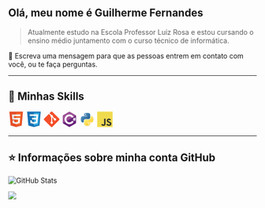 ## Olá, meu nome é <strong>Guilherme Fernandes</strong>

> Atualmente estudo na Escola Professor Luiz Rosa e estou cursando o ensino médio juntamento com o curso técnico de informática.

💬 Escreva uma mensagem para que as pessoas entrem em contato com você, ou te faça perguntas.

----

## 🚀 Minhas Skills

<code><img height="32" src="https://raw.githubusercontent.com/devicons/devicon/master/icons/html5/html5-original.svg" alt="c"/></code>
<code><img height="32" src="https://raw.githubusercontent.com/devicons/devicon/master/icons/css3/css3-original.svg" alt="Javascript"/></code>
<code><img height="32" src="https://raw.githubusercontent.com/devicons/devicon/master/icons/git/git-original.svg" alt="Typescript"/></code>
<code><img height="32" src="https://raw.githubusercontent.com/devicons/devicon/master/icons/csharp/csharp-original.svg" alt="Nodejs"/></code>
<code><img height="32" src="https://raw.githubusercontent.com/devicons/devicon/master/icons/python/python-original.svg" alt="HTML5"/></code>
<code><img height="32" src="https://raw.githubusercontent.com/devicons/devicon/master/icons/javascript/javascript-original.svg" alt="CSS"/></code>

---

## ⭐ Informações sobre minha conta GitHub
![GitHub Stats](https://github-readme-stats.vercel.app/api?username=cguifernandes&show_icons=true)

<div>
 <a href = "mailto:gui.adfer@gmail.com.com"><img src="https://img.shields.io/badge/-Gmail-%23333?style=for-the-badge&logo=gmail&logoColor=white" target="_blank"></a>
</div>
